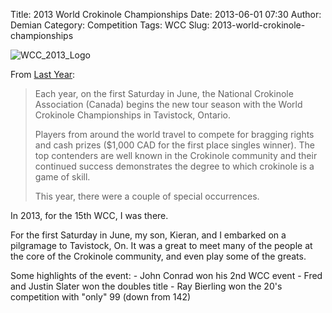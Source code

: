 Title: 2013 World Crokinole Championships
Date: 2013-06-01 07:30
Author: Demian
Category: Competition
Tags: WCC
Slug: 2013-world-crokinole-championships

![WCC\_2013\_Logo](|filename|images/WCC_logo\(15th\).png)

From [Last Year](|filename|2012-world-crokinole-championships.md):

> Each year, on the first Saturday in June, the National Crokinole
> Association (Canada) begins the new tour season with the World
> Crokinole Championships in Tavistock, Ontario.
>
> Players from around the world travel to compete for bragging rights
> and cash prizes ($1,000 CAD for the first place singles winner). The
> top contenders are well known in the Crokinole community and their
> continued success demonstrates the degree to which crokinole is a game
> of skill.
>
> This year, there were a couple of special occurrences.

In 2013, for the 15th WCC, I was there.

For the first Saturday in June, my son, Kieran, and I embarked on a
pilgramage to Tavistock, On. It was a great to meet many of the people
at the core of the Crokinole community, and even play some of the
greats.

Some highlights of the event:
    -   John Conrad won his 2nd WCC event
    -   Fred and Justin Slater won the doubles title
    -   Ray Bierling won the 20's competition with "only" 99 (down from
        142)


